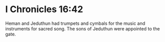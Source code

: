 # I Chronicles 16:42

Heman and Jeduthun had trumpets and cymbals for the music and instruments for sacred song. The sons of Jeduthun were appointed to the gate.
